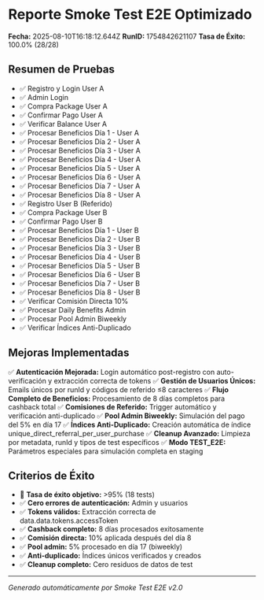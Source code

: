 # Reporte Smoke Test E2E Optimizado

**Fecha:** 2025-08-10T16:18:12.644Z
**RunID:** 1754842621107
**Tasa de Éxito:** 100.0% (28/28)

## Resumen de Pruebas

- ✅ Registro y Login User A
- ✅ Admin Login
- ✅ Compra Package User A
- ✅ Confirmar Pago User A
- ✅ Verificar Balance User A
- ✅ Procesar Beneficios Día 1 - User A
- ✅ Procesar Beneficios Día 2 - User A
- ✅ Procesar Beneficios Día 3 - User A
- ✅ Procesar Beneficios Día 4 - User A
- ✅ Procesar Beneficios Día 5 - User A
- ✅ Procesar Beneficios Día 6 - User A
- ✅ Procesar Beneficios Día 7 - User A
- ✅ Procesar Beneficios Día 8 - User A
- ✅ Registro User B (Referido)
- ✅ Compra Package User B
- ✅ Confirmar Pago User B
- ✅ Procesar Beneficios Día 1 - User B
- ✅ Procesar Beneficios Día 2 - User B
- ✅ Procesar Beneficios Día 3 - User B
- ✅ Procesar Beneficios Día 4 - User B
- ✅ Procesar Beneficios Día 5 - User B
- ✅ Procesar Beneficios Día 6 - User B
- ✅ Procesar Beneficios Día 7 - User B
- ✅ Procesar Beneficios Día 8 - User B
- ✅ Verificar Comisión Directa 10%
- ✅ Procesar Daily Benefits Admin
- ✅ Procesar Pool Admin Biweekly
- ✅ Verificar Índices Anti-Duplicado

## Mejoras Implementadas

✅ **Autenticación Mejorada:** Login automático post-registro con auto-verificación y extracción correcta de tokens
✅ **Gestión de Usuarios Únicos:** Emails únicos por runId y códigos de referido ≤8 caracteres
✅ **Flujo Completo de Beneficios:** Procesamiento de 8 días completos para cashback total
✅ **Comisiones de Referido:** Trigger automático y verificación anti-duplicado
✅ **Pool Admin Biweekly:** Simulación del pago del 5% en día 17
✅ **Índices Anti-Duplicado:** Creación automática de índice unique_direct_referral_per_user_purchase
✅ **Cleanup Avanzado:** Limpieza por metadata, runId y tipos de test específicos
✅ **Modo TEST_E2E:** Parámetros especiales para simulación completa en staging

## Criterios de Éxito

- 🎯 **Tasa de éxito objetivo:** >95% (18 tests)
- ✅ **Cero errores de autenticación:** Admin y usuarios
- ✅ **Tokens válidos:** Extracción correcta de data.data.tokens.accessToken
- ✅ **Cashback completo:** 8 días procesados exitosamente
- ✅ **Comisión directa:** 10% aplicada después del día 8
- ✅ **Pool admin:** 5% procesado en día 17 (biweekly)
- ✅ **Anti-duplicado:** Índices únicos verificados y creados
- ✅ **Cleanup completo:** Cero residuos de datos de test

---
*Generado automáticamente por Smoke Test E2E v2.0*
